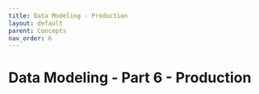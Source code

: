 ```yaml
---
title: Data Modeling - Production
layout: default
parent: Concepts
nav_order: 6
---
```


# Data Modeling - Part 6 - Production
